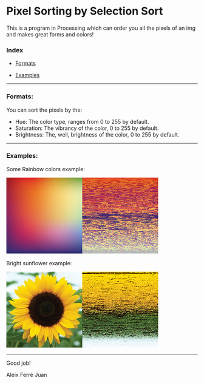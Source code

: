 # Pixel Sorting by Selection Sort

This is a program in Processing which can order you all the pixels of an img and makes great forms and colors!

### Index

- [Formats](#formats)

- [Examples](#examples)

-----------------------------------------------------------------------

### Formats:

You can sort the pixels by the:
 - Hue: The color type, ranges from 0 to 255 by default.
 - Saturation: The vibrancy of the color, 0 to 255 by default.
 - Brightness: The, well, brightness of the color, 0 to 255 by default.


-----------------------------------------------------------------------

### Examples:


Some Rainbow colors example:

![composed1](pixelSortingAnimation/composed.png)

Bright sunflower example:

![composed2](pixelSortingAnimation/composed_2.png)


-----------------------------------------------------------------------

Good job!

Aleix Ferré Juan
